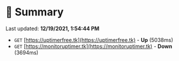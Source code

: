 # 📖 Summary
Last updated: **12/19/2021, 1:54:44 PM**

- `GET` [https://uptimerfree.tk](https://uptimerfree.tk) - **Up** (5038ms)
- `GET` [https://monitoruptimer.tk](https://monitoruptimer.tk) - **Down** (3694ms)
